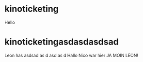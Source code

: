 # kinoticketing

Hello
# kinoticketingasdasdasdsad

Leon has
asdsad
as
d
asd
as
d
Hallo Nico war hier
JA MOIN LEON!
